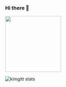 ### Hi there 👋


<img align="center" style="height:180px" src="http://mazassumnida.wtf/api/v2/generate_badge?boj=cruel367" />

![kimgitt stats](https://github-readme-stats.vercel.app/api?username=anuraghazra&show_icons=true&theme=radical)
<!--
**kimgitt/kimgitt** is a ✨ _special_ ✨ repository because its `README.md` (this file) appears on your GitHub profile.

Here are some ideas to get you started:

- 🔭 I’m currently working on ...
- 🌱 I’m currently learning ...
- 👯 I’m looking to collaborate on ...
- 🤔 I’m looking for help with ...
- 💬 Ask me about ...
- 📫 How to reach me: ...
- 😄 Pronouns: ...
- ⚡ Fun fact: ...
-->

